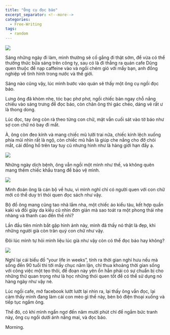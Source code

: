 ```yaml
---
title: "Ông cụ đọc báo"
excerpt_separator: <!--more-->
categories:
  - Free-Writing
tags:
  - random
---
```


![](assets/images/2020/11/2020-11-04-ong-cu-doc-bao.webp)


Sáng những ngày đi làm, mình thường sẽ cố gắng đi thật sớm, để vừa có thể thưởng thức bữa sáng trên công ty, sau có là đi thẳng ra quán cafe Dũng quen thuộc để nạp caffeine vào và ngồi chém gió với mấy bạn, anh đồng nghiệp về tình hình trong nước và thế giới.



Sáng nào cũng vậy, lúc mình bước vào quán sẽ thấy một ông cụ ngồi đọc báo. 

Lưng ông đã khòm nhẹ, tóc bạc phơ phơ, ngồi chiếc bàn ngay chỗ nắng chiếu vào sáng trưng để đọc báo, còn chân ông thì gác chéo, dáng vẻ rất ư là thong dong.

Lúc đọc, tay ông còn rà theo từng con chữ, mặt vẫn cuối sát vào tờ báo như sợ con chữ nó bay đi mất.

À, ông còn đeo kính và mang chiếc mũ lưỡi trai nữa, chiếc kính lệch xuống phía mũi nhìn rất là ngộ, còn chiếc mũ hẳn là giúp che nắng cho đỡ chói mắt, cái đồng hồ trên tay tuy cũ nhưng hình như là hàng giới hạn đấy ạ.

![](assets/images/2020/11/2020-11-04-ong-cu-doc-bao-1.webp)

Những ngày dịch bệnh, ông vẫn ngồi một mình như thế, và không quên mang thêm chiếc khẩu trang để bảo vệ mình.

![](assets/images/2020/11/2020-11-04-ong-cu-doc-bao-2.webp)

Mình đoán ông là cán bộ về hưu, vì mình nghĩ chỉ có người quen với con chữ mới có thể duy trì thói quen đọc sách như vậy.

Bộ đồ ông mang cũng tao nhã lắm nha, một chiếc áo kiểu tàu, kết hợp quần kaki và đôi giày da kiểu cũ nhìn đơn giản mà sao toát ra một phong thái nhẹ nhàng và thanh cao đến thế nhỉ?

Lần đầu tiên mình bắt gặp hình ảnh này, mình đã thấy nó thật là đẹp, khi những người già còn trân quý con chữ như vậy. 

Đôi lúc mình tự hỏi mình liệu lúc già như vậy còn có thể đọc báo hay không?

![](assets/images/2020/11/2020-11-04-ong-cu-doc-bao-3.webp)

Nghĩ lại cái biểu đồ “your life in weeks”, tính ra thời gian nghỉ hưu nếu mà sống đến 90 tuổi thì tới mấy chục năm lận, chỉ thua khoảng thời gian sống với công việc một tẹo thôi, để đoạn này yên ổn hẳn phải có sự chuẩn bị cho những thứ quan trọng như là học những thói quen tốt để có thể sử dụng nó hàng ngày như vậy nè.

Lúc ngồi cafe, mở facebook lướt lướt lại nhìn ra, lại thấy ông vẫn đọc, lại cảm thấy mình đang làm cái con mèo gì thế này, bèn bỏ điện thoại xuống và tiếp tục ngắm ông.

Thế đó, có khi mình ngẩn ngơ đến năm mười phút chỉ để ngắm bức tranh này, ông cụ ngồi dưới ánh nắng mai, và đọc báo.

Morning.

